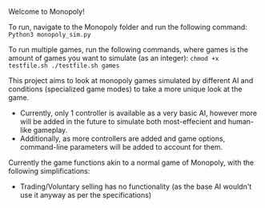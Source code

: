 Welcome to Monopoly!

To run, navigate to the Monopoly folder and run the following command:
`
Python3 monopoly_sim.py
`

To run multiple games, run the following commands, where games is the amount of games you want to simulate (as an integer):
`
chmod +x testfile.sh
./testfile.sh games
`

This project aims to look at monopoly games simulated by different AI and conditions (specialized game modes) to take a more unique look at the game.
- Currently, only 1 controller is available as a very basic AI, however more will be added in the future to simulate both most-effecient and human-like gameplay.
- Additionally, as more controllers are added and game options, command-line parameters will be added to account for them.

Currently the game functions akin to a normal game of Monopoly, with the following simplifications:
- Trading/Voluntary selling has no functionality (as the base AI wouldn't use it anyway as per the specifications)
